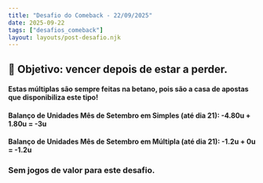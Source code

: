 ```yaml
---
title: "Desafio do Comeback - 22/09/2025"
date: 2025-09-22
tags: ["desafios_comeback"]
layout: layouts/post-desafio.njk
---
```


## 🎯 Objetivo: vencer depois de estar a perder.

#### Estas múltiplas são sempre feitas na betano, pois são a casa de apostas que disponibiliza este tipo!

#### Balanço de Unidades Mês de Setembro em Simples (até dia 21): -4.80u + 1.80u = -3u
#### Balanço de Unidades Mês de Setembro em Múltipla (até dia 21): -1.2u + 0u = -1.2u

### Sem jogos de valor para este desafio.